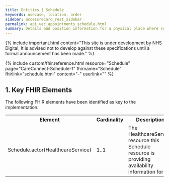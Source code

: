 ```yaml
---
title: Entities | Schedule
keywords: usecase, location, order
sidebar: accessrecord_rest_sidebar
permalink: api_uec_appointments_schedule.html
summary: Details and position information for a physical place where services are provided and resources and participants may be stored, found, contained or accommodated.
---
```

{% include important.html content="This site is under development by NHS Digital, It is advised not to develop against these specifications until a formal announcement has been made." %}

{% include custom/fhir.reference.html resource="Schedule" page="CareConnect-Schedule-1" fhirname="Schedule" fhirlink="schedule.html" content="-" userlink="" %}

## 1. Key FHIR Elements ##

The following FHIR elements have been identified as key to the implementation:

<table>
<tr>
<th>Element</th>
<th>Cardinality</th>
<th>Description</th>
<th>Example value(s)</th>
</tr>
<tr>
<td>Schedule.actor(HealthcareService)</td><td>1..1</td><td>The HealthcareService resource this Schedule resource is providing availability information for.</td><td>Reference (HealthcareService) <a href="https://www.hl7.org/fhir/healthcareservice.html" target="_blank">https://www.hl7.org/fhir/healthcareservice.html</a></td>
</tr>
</table>